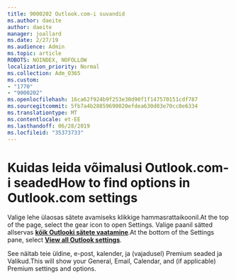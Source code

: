 ```yaml
---
title: 9000202 Outlook.com-i suvandid
ms.author: daeite
author: daeite
manager: joallard
ms.date: 2/27/19
ms.audience: Admin
ms.topic: article
ROBOTS: NOINDEX, NOFOLLOW
localization_priority: Normal
ms.collection: Adm_O365
ms.custom:
- "1770"
- "9000202"
ms.openlocfilehash: 16ca62f924b9f253e30d90f1f147570151cdf787
ms.sourcegitcommit: 5fb7a4b28859690020efdea630d03e70cc0e6334
ms.translationtype: MT
ms.contentlocale: et-EE
ms.lasthandoff: 06/28/2019
ms.locfileid: "35373733"
---
```

# <a name="how-to-find-options-in-outlookcom-settings"></a><span data-ttu-id="c072b-102">Kuidas leida võimalusi Outlook.com-i seaded</span><span class="sxs-lookup"><span data-stu-id="c072b-102">How to find options in Outlook.com settings</span></span>

<span data-ttu-id="c072b-103">Valige lehe ülaosas sätete avamiseks klikkige hammasrattaikoonil.</span><span class="sxs-lookup"><span data-stu-id="c072b-103">At the top of the page, select the gear icon to open Settings.</span></span> <span data-ttu-id="c072b-104">Valige paanil sätted allservas [**kõik Outlooki sätete vaatamine**](https://outlook.live.com/mail/options/general/timeAndLanguage).</span><span class="sxs-lookup"><span data-stu-id="c072b-104">At the bottom of the Settings pane, select [**View all Outlook settings**](https://outlook.live.com/mail/options/general/timeAndLanguage).</span></span>

<span data-ttu-id="c072b-105">See näitab teie üldine, e-post, kalender, ja (vajadusel) Premium seaded ja Valikud.</span><span class="sxs-lookup"><span data-stu-id="c072b-105">This will show your General, Email, Calendar, and (if applicable) Premium settings and options.</span></span>